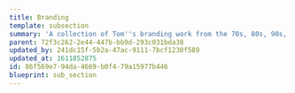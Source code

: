 ```yaml
---
title: Branding
template: subsection
summary: 'A collection of Tom''s branding work from the 70s, 80s, 90s, etc.'
parent: 72f3c262-2e44-447b-bb9d-293c031bda38
updated_by: 241dc15f-5b2a-47ac-9111-7bcf1230f589
updated_at: 1611852875
id: 86f569e7-94da-4669-b0f4-79a15977b446
blueprint: sub_section
---
```

